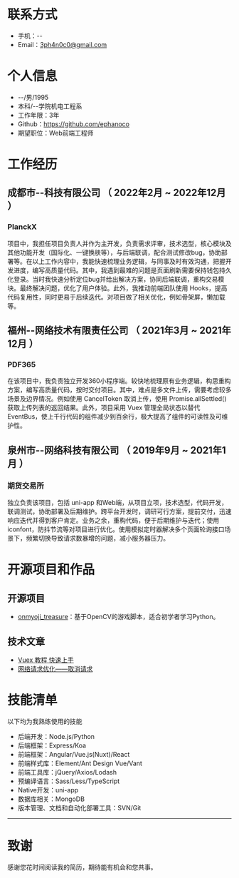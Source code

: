 
# 联系方式

- 手机：--
- Email：3ph4n0c0@gmail.com


# 个人信息

 - --/男/1995 
 - 本科/--学院机电工程系 
 - 工作年限：3年
 - Github：https://github.com/ephanoco
 - 期望职位：Web前端工程师


# 工作经历

## 成都市--科技有限公司 （ 2022年2月 ~ 2022年12月 ）

### PlanckX 
项目中，我担任项目负责人并作为主开发，负责需求评审，技术选型，核心模块及其他功能开发（国际化、一键换肤等），与后端联调，配合测试修改bug，协助部署等。在以上工作内容中，我能快速梳理业务逻辑，与同事及时有效沟通，把握开发进度，编写高质量代码。其中，我遇到最难的问题是页面刷新需要保持钱包持久化登录。当时我快速分析定位bug并给出解决方案，协同后端联调，重构交易模块。最终解决问题，优化了用户体验。此外，我推动前端团队使用 Hooks，提高代码复用性，同时更易于后续迭代。对项目做了相关优化，例如骨架屏，懒加载等。

  
## 福州--网络技术有限责任公司 （ 2021年3月 ~ 2021年12月 ）

### PDF365 
在该项目中，我负责独立开发360小程序端。较快地梳理原有业务逻辑，构思重构方案，编写高质量代码，按时交付项目。其中，难点是多文件上传，需要考虑较多场景及边界情况。例如使用 CancelToken 取消上传，使用 Promise.allSettled() 获取上传列表的返回结果。此外，项目采用 Vuex 管理全局状态以替代 EventBus，使上千行代码的组件减少到百余行，极大提高了组件的可读性及可维护性。

  
## 泉州市--网络科技有限公司 （ 2019年9月 ~ 2021年1月 ）

### 期货交易所
独立负责该项目，包括 uni-app 和Web端，从项目立项，技术选型，代码开发，联调测试，协助部署及后期维护。跨平台开发时，调研可行方案，提前交付，迅速响应迭代并得到客户肯定。业务之余，重构代码，便于后期维护与迭代；使用 iconfont，防抖节流等对项目进行优化。使用模拟定时器解决多个页面轮询接口场景下，频繁切换导致请求数暴增的问题，减小服务器压力。
    
    
# 开源项目和作品

## 开源项目

  - [onmyoji_treasure](https://github.com/ephanoco/onmyoji_treasure)：基于OpenCV的游戏脚本，适合初学者学习Python。

## 技术文章

- [Vuex 教程 快速上手](https://github.com/ephanoco/blog/blob/main/Vuex%20教程%20快速上手.md)
- [网络请求优化——取消请求](https://github.com/ephanoco/blog/blob/main/网络请求优化——取消请求.md)
    
    
# 技能清单

以下均为我熟练使用的技能

- 后端开发：Node.js/Python
- 后端框架：Express/Koa
- 前端框架：Angular/Vue.js(Nuxt)/React
- 前端样式库：Element/Ant Design Vue/Vant
- 前端工具库：jQuery/Axios/Lodash
- 预编译语言：Sass/Less/TypeScript
- Native开发：uni-app
- 数据库相关：MongoDB
- 版本管理、文档和自动化部署工具：SVN/Git
      
---      
# 致谢
感谢您花时间阅读我的简历，期待能有机会和您共事。
      